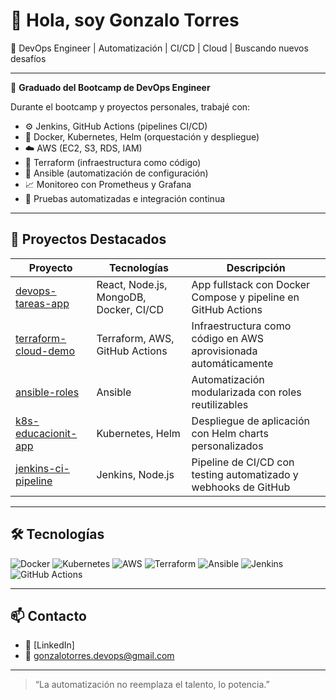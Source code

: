 # 👋 Hola, soy Gonzalo Torres

🎯 DevOps Engineer | Automatización | CI/CD | Cloud | Buscando nuevos desafíos

---

🚀 **Graduado del Bootcamp de DevOps Engineer**

Durante el bootcamp y proyectos personales, trabajé con:

- ⚙️ Jenkins, GitHub Actions (pipelines CI/CD)
- 🐳 Docker, Kubernetes, Helm (orquestación y despliegue)
- ☁️ AWS (EC2, S3, RDS, IAM)
- 📜 Terraform (infraestructura como código)
- 🔧 Ansible (automatización de configuración)
- 📈 Monitoreo con Prometheus y Grafana
- 🧪 Pruebas automatizadas e integración continua

---

## 📌 Proyectos Destacados

| Proyecto | Tecnologías | Descripción |
|---------|-------------|-------------|
| [devops-tareas-app](https://github.com/gonzalotorres91/devops-tareas-app) | React, Node.js, MongoDB, Docker, CI/CD | App fullstack con Docker Compose y pipeline en GitHub Actions |
| [terraform-cloud-demo](https://github.com/gonzalotorres91/terraform-cloud-demo) | Terraform, AWS, GitHub Actions | Infraestructura como código en AWS aprovisionada automáticamente |
| [ansible-roles](https://github.com/gonzalotorres91/ansible-roles) | Ansible | Automatización modularizada con roles reutilizables |
| [k8s-educacionit-app](https://github.com/gonzalotorres91/k8s-educacionit-app) | Kubernetes, Helm | Despliegue de aplicación con Helm charts personalizados |
| [jenkins-ci-pipeline](https://github.com/gonzalotorres91/jenkins-ci-pipeline) | Jenkins, Node.js | Pipeline de CI/CD con testing automatizado y webhooks de GitHub |

---

## 🛠 Tecnologías

![Docker](https://img.shields.io/badge/-Docker-2496ED?logo=docker&logoColor=white&style=flat)
![Kubernetes](https://img.shields.io/badge/-Kubernetes-326CE5?logo=kubernetes&logoColor=white&style=flat)
![AWS](https://img.shields.io/badge/-AWS-232F3E?logo=amazonaws&logoColor=white&style=flat)
![Terraform](https://img.shields.io/badge/-Terraform-7B42BC?logo=terraform&logoColor=white&style=flat)
![Ansible](https://img.shields.io/badge/-Ansible-EE0000?logo=ansible&logoColor=white&style=flat)
![Jenkins](https://img.shields.io/badge/-Jenkins-D24939?logo=jenkins&logoColor=white&style=flat)
![GitHub Actions](https://img.shields.io/badge/-GitHub%20Actions-2088FF?logo=githubactions&logoColor=white&style=flat)

---

## 📫 Contacto

- 💼 [LinkedIn]
- 📧 gonzalotorres.devops@gmail.com 

---

> “La automatización no reemplaza el talento, lo potencia.”
